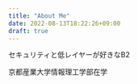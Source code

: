 ```yaml
---
title: "About Me"
date: 2022-08-13T18:22:26+09:00
draft: true
---
```


セキュリティと低レイヤーが好きなB2

京都産業大学情報理工学部在学



